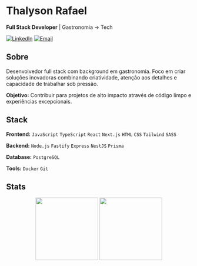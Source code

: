 # Thalyson Rafael

**Full Stack Developer** | Gastronomia → Tech

[![LinkedIn](https://img.shields.io/badge/LinkedIn-%230077B5.svg?logo=linkedin&logoColor=white)](https://www.linkedin.com/in/thalyson-ribeiro-978b682a0/)
[![Email](https://img.shields.io/badge/Email-D14836?logo=gmail&logoColor=white)](mailto:rafinha.head@gmail.com)

## Sobre

Desenvolvedor full stack com background em gastronomia. Foco em criar soluções inovadoras combinando criatividade, atenção aos detalhes e capacidade de trabalhar sob pressão.

**Objetivo:** Contribuir para projetos de alto impacto através de código limpo e experiências excepcionais.

## Stack

**Frontend:** `JavaScript` `TypeScript` `React` `Next.js` `HTML` `CSS` `Tailwind` `SASS`

**Backend:** `Node.js` `Fastify` `Express` `NestJS` `Prisma`

**Database:** `PostgreSQL` 

**Tools:** `Docker` `Git`

## Stats

<div align="center">
  <img height="170em" src="https://github-readme-stats.vercel.app/api?username=ThalysonRibeiro&show_icons=true&theme=nord&include_all_commits=true&count_private=true"/>
  <img height="170em" src="https://github-readme-stats.vercel.app/api/top-langs/?username=ThalysonRibeiro&layout=compact&langs_count=6&theme=nord"/>
</div>

